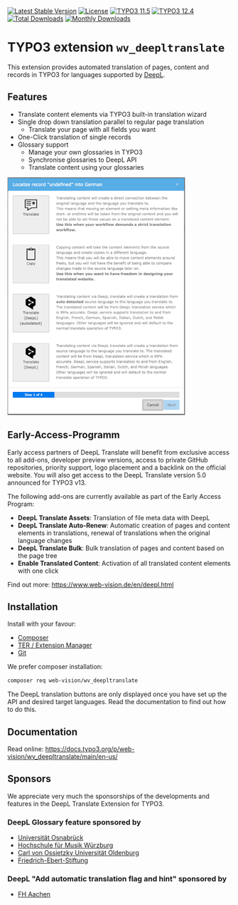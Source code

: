 [![Latest Stable Version](https://poser.pugx.org/web-vision/wv_deepltranslate/v/stable.svg?style=for-the-badge)](https://packagist.org/packages/web-vision/wv_deepltranslate)
[![License](https://poser.pugx.org/web-vision/wv_deepltranslate/license?style=for-the-badge)](https://packagist.org/packages/web-vision/wv_deepltranslate)
[![TYPO3 11.5](https://img.shields.io/badge/TYPO3-11.5-green.svg?style=for-the-badge)](https://get.typo3.org/version/11)
[![TYPO3 12.4](https://img.shields.io/badge/TYPO3-12.4-green.svg?style=for-the-badge)](https://get.typo3.org/version/12)
[![Total Downloads](https://poser.pugx.org/web-vision/wv_deepltranslate/downloads.svg?style=for-the-badge)](https://packagist.org/packages/web-vision/wv_deepltranslate)
[![Monthly Downloads](https://poser.pugx.org/web-vision/wv_deepltranslate/d/monthly?style=for-the-badge)](https://packagist.org/packages/web-vision/wv_deepltranslate)

# TYPO3 extension `wv_deepltranslate`

This extension provides automated translation of pages, content and records in TYPO3
for languages supported by [DeepL](https://www.deepl.com/de/docs-api/).

## Features

* Translate content elements via TYPO3 built-in translation wizard
* Single drop down translation parallel to regular page translation
  * Translate your page with all fields you want
* One-Click translation of single records
* Glossary support
  * Manage your own glossaries in TYPO3
  * Synchronise glossaries to DeepL API
  * Translate content using your glossaries

![Screenshot](Documentation/Images/example-of-deepl-translation-selection-in-typo3-backend.png)

## Early-Access-Programm

Early access partners of DeepL Translate will benefit from exclusive access to all add-ons, developer preview versions, access to private GitHub repositories, priority support, logo placement and a backlink on the official website. You will also get access to the DeepL Translate version 5.0 announced for TYPO3 v13.

The following add-ons are currently available as part of the Early Access Program:

* **DeepL Translate Assets**: Translation of file meta data with DeepL
* **DeepL Translate Auto-Renew**: Automatic creation of pages and content elements in translations, renewal of translations when the original language changes
* **DeepL Translate Bulk**: Bulk translation of pages and content based on the page tree
* **Enable Translated Content**: Activation of all translated content elements with one click

Find out more: https://www.web-vision.de/en/deepl.html

## Installation

Install with your favour:

* [Composer](https://packagist.org/packages/web-vision/wv_deepltranslate)
* [TER / Extension Manager](https://extensions.typo3.org/extension/wv_deepltranslate/)
* [Git](https://github.com/web-vision/wv_deepltranslate)

We prefer composer installation:
```bash
composer req web-vision/wv_deepltranslate
```

The DeepL translation buttons are only displayed once you have set up the API
and desired target languages. Read the documentation to find out how to do this.

## Documentation

Read online: https://docs.typo3.org/p/web-vision/wv_deepltranslate/main/en-us/

## Sponsors

We appreciate very much the sponsorships of the developments and features in
the DeepL Translate Extension for TYPO3.

### DeepL Glossary feature sponsored by

* [Universität Osnabrück](https://www.uni-osnabrueck.de)
* [Hochschule für Musik Würzburg](https://www.hfm-wuerzburg.de)
* [Carl von Ossietzky Universität Oldenburg](https://uol.de/)
* [Friedrich-Ebert-Stiftung](https://www.fes.de)

### DeepL "Add automatic translation flag and hint" sponsored by

* [FH Aachen](https://www.fh-aachen.de/)
